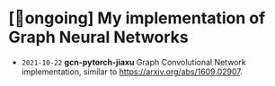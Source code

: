 # [🚀ongoing] My implementation of Graph Neural Networks

- `2021-10-22` **gcn-pytorch-jiaxu** Graph Convolutional Network implementation, similar to https://arxiv.org/abs/1609.02907.
